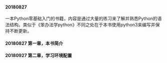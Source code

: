 #### 20180827
一本Python零基础入门的书籍，内容是通过大量的练习来了解并熟悉Python的语法结构。类似于《笨办法学python》不同之处在于本书使用python3来编写并保持不断更新。
#### 20180827 第一章，本书简介
#### 20180927 第二章，学习环境配置